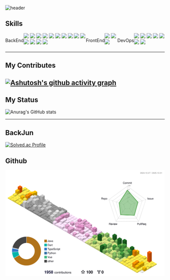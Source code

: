 
![header](https://capsule-render.vercel.app/api?type=waving&color=auto&height=150&section=header&text=SeungguLee&fontSize=90&fontAlign=65)

## Skills
<div style="display:flex;align-items:center; justify-content:space-around; align-items:stretch">
  <p>BackEnd</p>
  <div>
    <img src="https://img.shields.io/badge/JAVA-red?style=plastic&logo=OpenJDK&logoColor=white">
    <img src="https://img.shields.io/badge/Spring-6DB33F?style=plastic&logo=Spring&logoColor=white">
    <img src="https://img.shields.io/badge/SpringCloud-6DB33F?style=plastic&logo=Spring&logoColor=white">
    <img src="https://img.shields.io/badge/SpringBoot-6DB33F?style=plastic&logo=SpringBoot&logoColor=white">
    <img src="https://img.shields.io/badge/SpringSecurity-6DB33F?style=plastic&logo=SpringSecurity&logoColor=white">
    <img src="https://img.shields.io/badge/Hibernate-grey?style=plastic&logo=Hibernate&logoColor=white">
    <img src="https://img.shields.io/badge/oracle-F80000?style=plastic&logo=oracle&logoColor=white">
    <img src="https://img.shields.io/badge/flyway-E34F26?style=plastic&logo=flyway&logoColor=white">
    <img src="https://img.shields.io/badge/mysql-4479A1?style=plastic&logo=mysql&logoColor=white">
    <img src="https://img.shields.io/badge/firebase-61DAFB?style=plastic&logo=firebase&logoColor=black">
    <img src="https://img.shields.io/badge/mariaDB-003545?style=plastic&logo=mariaDB&logoColor=white"/>
    <img src="https://img.shields.io/badge/PostgreSQL-4169E1?style=plastic&logo=postgresql&logoColor=white"/>
    <img src="https://img.shields.io/badge/Elasticsearch-005571?style=flat&logo=Elasticsearch&logoColor=white"/>
    <img src="https://img.shields.io/badge/Apache Kafka-231F20?style=flat&logo=apachekafka&logoColor=white"/>
  </div>
  
  <p>FrontEnd</p>
  <div>
    <img src="https://img.shields.io/badge/vue.js-4FC08D?style=plastic&logo=vue.js&logoColor=white">
    <img src="https://img.shields.io/badge/javascript-F7DF1E?style=plastic&logo=javascript&logoColor=black">
    <img src="https://img.shields.io/badge/jquery-0769AD?style=plastic&logo=jquery&logoColor=white">
  </div>
  <p>DevOps</p>
  <div>
    <img src="https://img.shields.io/badge/nginx-009639?style=plastic&logo=nginx&logoColor=white">
    <img src="https://img.shields.io/badge/gitlab-7952B3?style=plastic&logo=gitlab&logoColor=white">
    <img src="https://img.shields.io/badge/github-181717?style=plastic&logo=github&logoColor=white">
    <img src="https://img.shields.io/badge/linux-FCC624?style=plastic&logo=linux&logoColor=black">
    <img src="https://img.shields.io/badge/Jenkins-D24939?style=flat&logo=Jenkins&logoColor=white">
    <img src="https://img.shields.io/badge/Docker-2496ED?style=flat&logo=Docker&logoColor=white"/>
    <img src="https://img.shields.io/badge/Harbor-60B932?style=flat&logo=Harbor&logoColor=white"/>
  </div>
</div>

--- 

<div>
  
## My Contributes
[![Ashutosh's github activity graph](https://github-readme-activity-graph.vercel.app/graph?username=seunggulee1007&theme=github-compact&custom_title=seunggu's%20Contribution%20Graph&hide_border=true)](https://github.com/ashutosh00710/github-readme-activity-graph)
--- 


## My Status
![Anurag's GitHub stats](https://github-readme-stats.vercel.app/api?username=seunggulee1007&show_icons=true&theme=solarized-light)

--- 

<!--## My Language
[![Top Langs](https://github-readme-stats.vercel.app/api/top-langs/?username=seunggulee1007)](https://github.com/seunggulee1007) -->
  
  
## BackJun
[![Solved.ac Profile](http://mazassumnida.wtf/api/v2/generate_badge?boj=leesg107)](https://solved.ac/leesg107)
  
</div>

## Github
![](./profile-3d-contrib/profile-season-animate.svg)
    
